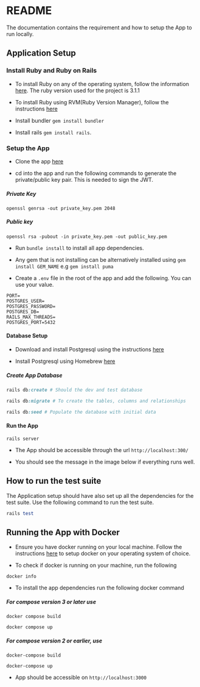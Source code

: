 # README

The documentation contains the requirement and how to setup the App to run locally.

## Application Setup

### Install Ruby and Ruby on Rails

* To install Ruby on any of the operating system, follow the information [here](https://www.ruby-lang.org/en/documentation/installation/). The ruby version used for the project is 3.1.1

* To install Ruby using RVM(Ruby Version Manager), follow the instructions [here](https://www.phusionpassenger.com/library/walkthroughs/deploy/ruby/ownserver/nginx/oss/install_language_runtime.html)

* Install bundler `gem install bundler`

* Install rails `gem install rails`.

### Setup the App

* Clone the app [here](https://github.com/anuonifade/backend-developer-challenge)

* cd into the app and run the following commands to generate the private/public key pair. This is needed to sign the JWT.

##### Private Key

```
openssl genrsa -out private_key.pem 2048
```

##### Public key

```
openssl rsa -pubout -in private_key.pem -out public_key.pem
```

* Run `bundle install` to install all app dependencies.
* Any gem that is not installing can be alternatively installed using `gem install GEM_NAME` e.g `gem install puma`

* Create a `.env` file in the root of the app and add the following. You can use your value.

```
PORT=
POSTGRES_USER=
POSTGRES_PASSWORD=
POSTGRES_DB=
RAILS_MAX_THREADS=
POSTGRES_PORT=5432
```

#### Database Setup

* Download and install Postgresql using the instructions [here](https://www.postgresql.org/download/)

* Install Postgresql using Homebrew [here](https://wiki.postgresql.org/wiki/Homebrew)

##### Create App Database

```ruby
rails db:create # Should the dev and test database
```

```ruby
rails db:migrate # To create the tables, columns and relationships
```

```ruby
rails db:seed # Populate the database with initial data
```

#### Run the App

```
rails server 
```

* The App should be accessible through the url `http://localhost:300/`

* You should see the message in the image below if everything runs well.


## How to run the test suite

The Application setup should have also set up all the dependencies for the test suite. Use the following command to run the test suite.

```ruby
rails test
```

## Running the App with Docker

* Ensure you have docker running on your local machine. Follow the instructions [here](https://docs.docker.com/engine/install/) to setup docker on your operating system of choice.

* To check if docker is running on your machine, run the following

```
docker info
```

* To install the app dependencies run the following docker command

##### For compose version 3 or later use

```
docker compose build 

docker compose up
```

##### For compose version 2 or earlier, use

```
docker-compose build

docker-compose up
```

* App should be accessible on `http://localhost:3000`

